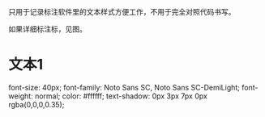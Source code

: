 只用于记录标注软件里的文本样式方便工作，不用于完全对照代码书写。

如果详细标注标，见图。

# 文本1
font-size: 40px;
font-family: Noto Sans SC, Noto Sans SC-DemiLight;
font-weight: normal;
color: #ffffff;
text-shadow: 0px 3px 7px 0px rgba(0,0,0,0.35); 

